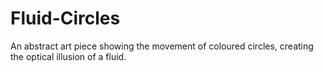 # Fluid-Circles
An abstract art piece showing the movement of coloured circles, creating the optical illusion of a fluid.
